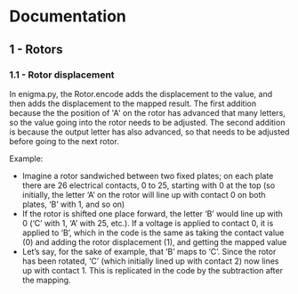 # Documentation

## 1 - Rotors
### 1.1 - Rotor displacement

In enigma.py, the Rotor.encode adds the displacement to the value, and then adds the displacement to the mapped result. The first addition because the the position of 'A' on the rotor has advanced that many letters, so the value going into the rotor needs to be adjusted. The second addition is because the output letter has also advanced, so that needs to be adjusted before going to the next rotor.

Example:

- Imagine a rotor sandwiched between two fixed plates; on each plate there are 26 electrical contacts, 0 to 25, starting with 0 at the top (so initially, the letter ‘A’ on the rotor will line up with contact 0 on both plates, ‘B’ with 1, and so on)
- If the rotor is shifted one place forward, the letter ‘B’ would line up with 0 (‘C’ with 1, ‘A’ with 25, etc.). If a voltage is applied to contact 0, it is applied to ‘B’, which in the code is the same as taking the contact value (0) and adding the rotor displacement (1), and getting the mapped value
- Let’s say, for the sake of example, that ‘B’ maps to ‘C’. Since the rotor has been rotated, ‘C’ (which initially lined up with contact 2) now lines up with contact 1. This is replicated in the code by the subtraction after the mapping.


